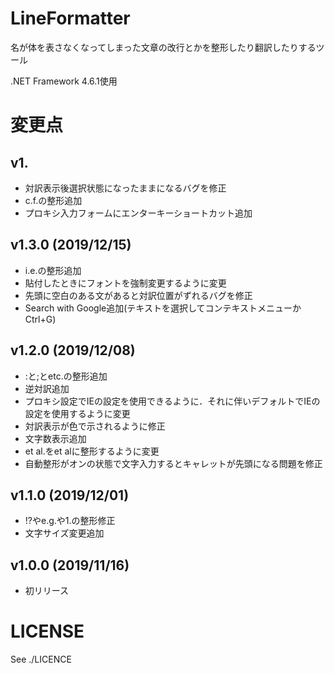 # LineFormatter
名が体を表さなくなってしまった文章の改行とかを整形したり翻訳したりするツール

.NET Framework 4.6.1使用

# 変更点

## v1.

- 対訳表示後選択状態になったままになるバグを修正
- c.f.の整形追加
- プロキシ入力フォームにエンターキーショートカット追加

## v1.3.0 (2019/12/15)

- i.e.の整形追加
- 貼付したときにフォントを強制変更するように変更
- 先頭に空白のある文があると対訳位置がずれるバグを修正
- Search with Google追加(テキストを選択してコンテキストメニューかCtrl+G)

## v1.2.0 (2019/12/08)

- :と;とetc.の整形追加
- 逆対訳追加
- プロキシ設定でIEの設定を使用できるように．それに伴いデフォルトでIEの設定を使用するように変更
- 対訳表示が色で示されるように修正
- 文字数表示追加
- et al.をet alに整形するように変更
- 自動整形がオンの状態で文字入力するとキャレットが先頭になる問題を修正

## v1.1.0 (2019/12/01)

- !?やe.g.や1.の整形修正
- 文字サイズ変更追加

## v1.0.0 (2019/11/16)

- 初リリース

# LICENSE

See ./LICENCE

